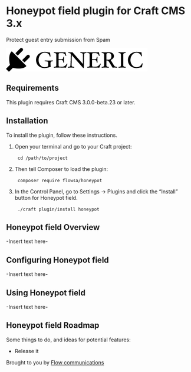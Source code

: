 # Honeypot field plugin for Craft CMS 3.x

Protect guest entry submission from Spam

![Screenshot](resources/img/plugin-logo.png)

## Requirements

This plugin requires Craft CMS 3.0.0-beta.23 or later.

## Installation

To install the plugin, follow these instructions.

1. Open your terminal and go to your Craft project:

        cd /path/to/project

2. Then tell Composer to load the plugin:

        composer require flowsa/honeypot

3. In the Control Panel, go to Settings → Plugins and click the “Install” button for Honeypot field.
        
        ./craft plugin/install honeypot
## Honeypot field Overview

-Insert text here-

## Configuring Honeypot field

-Insert text here-

## Using Honeypot field

-Insert text here-

## Honeypot field Roadmap

Some things to do, and ideas for potential features:

* Release it

Brought to you by [Flow communications](https://www.flowsa.com)
